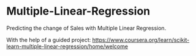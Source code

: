 # Multiple-Linear-Regression
Predicting the change of Sales with Multiple Linear Regression.

With the help of a guided project: https://www.coursera.org/learn/scikit-learn-multiple-linear-regression/home/welcome
